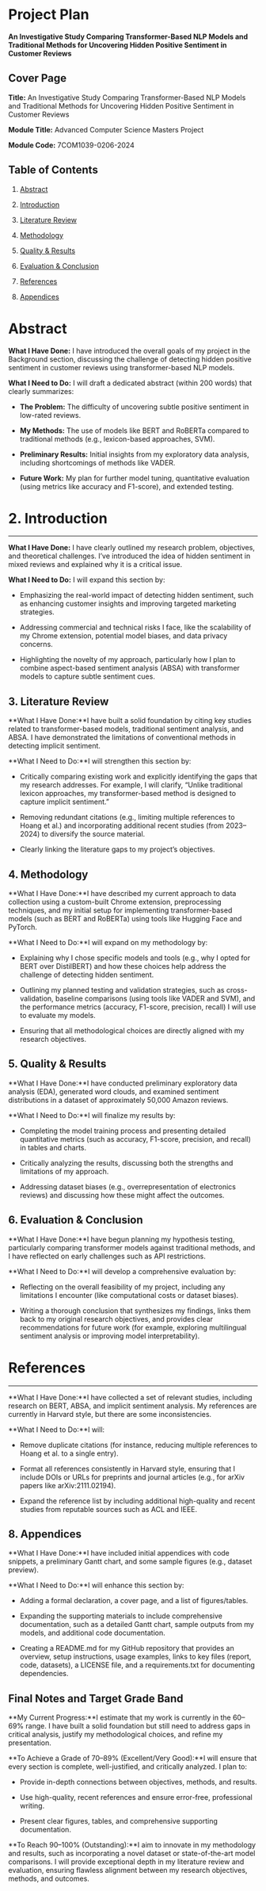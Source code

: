 Project Plan
============

**An Investigative Study Comparing Transformer-Based NLP Models and Traditional Methods for Uncovering Hidden Positive Sentiment in Customer Reviews**

Cover Page
----------

**Title:** An Investigative Study Comparing Transformer-Based NLP Models and Traditional Methods for Uncovering Hidden Positive Sentiment in Customer Reviews

**Module Title:** Advanced Computer Science Masters Project

**Module Code:** 7COM1039-0206-2024

Table of Contents
-----------------

1.  [Abstract](#abstract)
    
2.  [Introduction](#introduction)
    
3.  [Literature Review](#literature-review)
    
4.  [Methodology](#methodology)
    
5.  [Quality & Results](#quality--results)
    
6.  [Evaluation & Conclusion](#evaluation--conclusion)
    
7.  [References](#references)
    
8.  [Appendices](#appendices)
    

# Abstract

**What I Have Done:** I have introduced the overall goals of my project in the Background section, discussing the challenge of detecting hidden positive sentiment in customer reviews using transformer-based NLP models.

**What I Need to Do:** I will draft a dedicated abstract (within 200 words) that clearly summarizes:

*   **The Problem:** The difficulty of uncovering subtle positive sentiment in low-rated reviews.
    
*   **My Methods:** The use of models like BERT and RoBERTa compared to traditional methods (e.g., lexicon-based approaches, SVM).
    
*   **Preliminary Results:** Initial insights from my exploratory data analysis, including shortcomings of methods like VADER.
    
*   **Future Work:** My plan for further model tuning, quantitative evaluation (using metrics like accuracy and F1-score), and extended testing.
    

# 2. Introduction
----------------

**What I Have Done:** I have clearly outlined my research problem, objectives, and theoretical challenges. I’ve introduced the idea of hidden sentiment in mixed reviews and explained why it is a critical issue.

**What I Need to Do:** I will expand this section by:

*   Emphasizing the real-world impact of detecting hidden sentiment, such as enhancing customer insights and improving targeted marketing strategies.
    
*   Addressing commercial and technical risks I face, like the scalability of my Chrome extension, potential model biases, and data privacy concerns.
    
*   Highlighting the novelty of my approach, particularly how I plan to combine aspect-based sentiment analysis (ABSA) with transformer models to capture subtle sentiment cues.
    

3\. Literature Review
---------------------

**What I Have Done:**I have built a solid foundation by citing key studies related to transformer-based models, traditional sentiment analysis, and ABSA. I have demonstrated the limitations of conventional methods in detecting implicit sentiment.

**What I Need to Do:**I will strengthen this section by:

*   Critically comparing existing work and explicitly identifying the gaps that my research addresses. For example, I will clarify, “Unlike traditional lexicon approaches, my transformer-based method is designed to capture implicit sentiment.”
    
*   Removing redundant citations (e.g., limiting multiple references to Hoang et al.) and incorporating additional recent studies (from 2023–2024) to diversify the source material.
    
*   Clearly linking the literature gaps to my project’s objectives.
    

4\. Methodology
---------------

**What I Have Done:**I have described my current approach to data collection using a custom-built Chrome extension, preprocessing techniques, and my initial setup for implementing transformer-based models (such as BERT and RoBERTa) using tools like Hugging Face and PyTorch.

**What I Need to Do:**I will expand on my methodology by:

*   Explaining why I chose specific models and tools (e.g., why I opted for BERT over DistilBERT) and how these choices help address the challenge of detecting hidden sentiment.
    
*   Outlining my planned testing and validation strategies, such as cross-validation, baseline comparisons (using tools like VADER and SVM), and the performance metrics (accuracy, F1-score, precision, recall) I will use to evaluate my models.
    
*   Ensuring that all methodological choices are directly aligned with my research objectives.
    

5\. Quality & Results
---------------------

**What I Have Done:**I have conducted preliminary exploratory data analysis (EDA), generated word clouds, and examined sentiment distributions in a dataset of approximately 50,000 Amazon reviews.

**What I Need to Do:**I will finalize my results by:

*   Completing the model training process and presenting detailed quantitative metrics (such as accuracy, F1-score, precision, and recall) in tables and charts.
    
*   Critically analyzing the results, discussing both the strengths and limitations of my approach.
    
*   Addressing dataset biases (e.g., overrepresentation of electronics reviews) and discussing how these might affect the outcomes.
    

6\. Evaluation & Conclusion
---------------------------

**What I Have Done:**I have begun planning my hypothesis testing, particularly comparing transformer models against traditional methods, and I have reflected on early challenges such as API restrictions.

**What I Need to Do:**I will develop a comprehensive evaluation by:

*   Reflecting on the overall feasibility of my project, including any limitations I encounter (like computational costs or dataset biases).
    
*   Writing a thorough conclusion that synthesizes my findings, links them back to my original research objectives, and provides clear recommendations for future work (for example, exploring multilingual sentiment analysis or improving model interpretability).
    

# References
--------------

**What I Have Done:**I have collected a set of relevant studies, including research on BERT, ABSA, and implicit sentiment analysis. My references are currently in Harvard style, but there are some inconsistencies.

**What I Need to Do:**I will:

*   Remove duplicate citations (for instance, reducing multiple references to Hoang et al. to a single entry).
    
*   Format all references consistently in Harvard style, ensuring that I include DOIs or URLs for preprints and journal articles (e.g., for arXiv papers like arXiv:2111.02194).
    
*   Expand the reference list by including additional high-quality and recent studies from reputable sources such as ACL and IEEE.
    

8\. Appendices
--------------

**What I Have Done:**I have included initial appendices with code snippets, a preliminary Gantt chart, and some sample figures (e.g., dataset preview).

**What I Need to Do:**I will enhance this section by:

*   Adding a formal declaration, a cover page, and a list of figures/tables.
    
*   Expanding the supporting materials to include comprehensive documentation, such as a detailed Gantt chart, sample outputs from my models, and additional code documentation.
    
*   Creating a README.md for my GitHub repository that provides an overview, setup instructions, usage examples, links to key files (report, code, datasets), a LICENSE file, and a requirements.txt for documenting dependencies.
    

Final Notes and Target Grade Band
---------------------------------

**My Current Progress:**I estimate that my work is currently in the 60–69% range. I have built a solid foundation but still need to address gaps in critical analysis, justify my methodological choices, and refine my presentation.

**To Achieve a Grade of 70–89% (Excellent/Very Good):**I will ensure that every section is complete, well-justified, and critically analyzed. I plan to:

*   Provide in-depth connections between objectives, methods, and results.
    
*   Use high-quality, recent references and ensure error-free, professional writing.
    
*   Present clear figures, tables, and comprehensive supporting documentation.
    

**To Reach 90–100% (Outstanding):**I aim to innovate in my methodology and results, such as incorporating a novel dataset or state-of-the-art model comparisons. I will provide exceptional depth in my literature review and evaluation, ensuring flawless alignment between my research objectives, methods, and outcomes.
